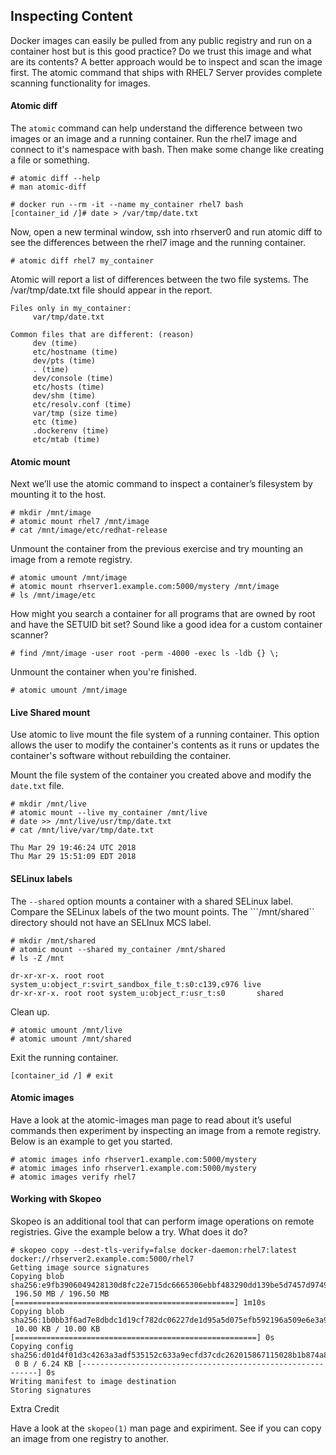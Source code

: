 ## Inspecting Content

Docker images can easily be pulled from any public registry and run on a container host but is this good practice? Do we trust this image and what are its contents? A better approach would be to inspect and scan the image first. The atomic command that ships with RHEL7 Server provides complete scanning functionality for images.

#### Atomic diff

The ```atomic``` command can help understand the difference between two images or an image and a running container. Run the rhel7 image and connect to it's namespace with bash. Then make some change like creating a file or something.

~~~shell
# atomic diff --help
# man atomic-diff

# docker run --rm -it --name my_container rhel7 bash
[container_id /]# date > /var/tmp/date.txt
~~~

Now, open a new terminal window, ssh into rhserver0 and run atomic diff to see the differences between the rhel7 image and the running container. 

~~~shell
# atomic diff rhel7 my_container
~~~

Atomic will report a list of differences between the two file systems. The /var/tmp/date.txt file should appear in the report.

~~~shell
Files only in my_container:
     var/tmp/date.txt

Common files that are different: (reason)
     dev (time)
     etc/hostname (time)
     dev/pts (time)
     . (time)
     dev/console (time)
     etc/hosts (time)
     dev/shm (time)
     etc/resolv.conf (time)
     var/tmp (size time)
     etc (time)
     .dockerenv (time)
     etc/mtab (time)
~~~

#### Atomic mount

Next we’ll use the atomic command to inspect a container’s filesystem by mounting it to the host.

~~~shell
# mkdir /mnt/image
# atomic mount rhel7 /mnt/image
# cat /mnt/image/etc/redhat-release
~~~

Unmount the container from the previous exercise and try mounting an image from a remote registry. 

~~~shell
# atomic umount /mnt/image
# atomic mount rhserver1.example.com:5000/mystery /mnt/image
# ls /mnt/image/etc
~~~

How might you search a container for all programs that are owned by root and have the SETUID bit set? Sound like a good idea for a custom container scanner?
~~~shell
# find /mnt/image -user root -perm -4000 -exec ls -ldb {} \;
~~~
Unmount the container when you're finished.

~~~shell
# atomic umount /mnt/image
~~~

#### Live Shared mount

Use atomic to live mount the file system of a running container. This option allows the user to modify the container's contents as it runs or updates the container's software without rebuilding the container.

Mount the file system of the container you created above and modify the ```date.txt``` file.

~~~shell
# mkdir /mnt/live
# atomic mount --live my_container /mnt/live
# date >> /mnt/live/usr/tmp/date.txt
# cat /mnt/live/var/tmp/date.txt 

Thu Mar 29 19:46:24 UTC 2018
Thu Mar 29 15:51:09 EDT 2018
~~~

#### SELinux labels

The ```--shared``` option mounts a container with a shared SELinux label. Compare the SELinux labels of the two mount points. The ```/mnt/shared`` directory should not have an SELInux MCS label.


~~~shell
# mkdir /mnt/shared
# atomic mount --shared my_container /mnt/shared
# ls -Z /mnt

dr-xr-xr-x. root root system_u:object_r:svirt_sandbox_file_t:s0:c139,c976 live
dr-xr-xr-x. root root system_u:object_r:usr_t:s0       shared

~~~

Clean up.

~~~shell
# atomic umount /mnt/live 
# atomic umount /mnt/shared
~~~

Exit the running container.

~~~shell
[container_id /] # exit
~~~

#### Atomic images

Have a look at the atomic-images man page to read about it’s useful commands then experiment by inspecting an image from a remote registry. Below is an example to get you started.

~~~shell
# atomic images info rhserver1.example.com:5000/mystery
# atomic images info rhserver1.example.com:5000/mystery
# atomic images verify rhel7
~~~

#### Working with Skopeo

Skopeo is an additional tool that can perform image operations on remote registries. Give the example below a try. What does it do? 

~~~shell
# skopeo copy --dest-tls-verify=false docker-daemon:rhel7:latest docker://rhserver2.example.com:5000/rhel7
Getting image source signatures
Copying blob sha256:e9fb3906049428130d8fc22e715dc6665306ebbf483290dd139be5d7457d9749
 196.50 MB / 196.50 MB [=================================================] 1m10s
Copying blob sha256:1b0bb3f6ad7e8dbdc1d19cf782dc06227de1d95a5d075efb592196a509e6e3a9
 10.00 KB / 10.00 KB [======================================================] 0s
Copying config sha256:d01d4f01d3c4263a3adf535152c633a9ecfd37cdc262015867115028b1b874a8
 0 B / 6.24 KB [------------------------------------------------------------] 0s
Writing manifest to image destination
Storing signatures
~~~

Extra Credit

Have a look at the ```skopeo(1)``` man page and expiriment. See if you can copy an image from one registry to another.







